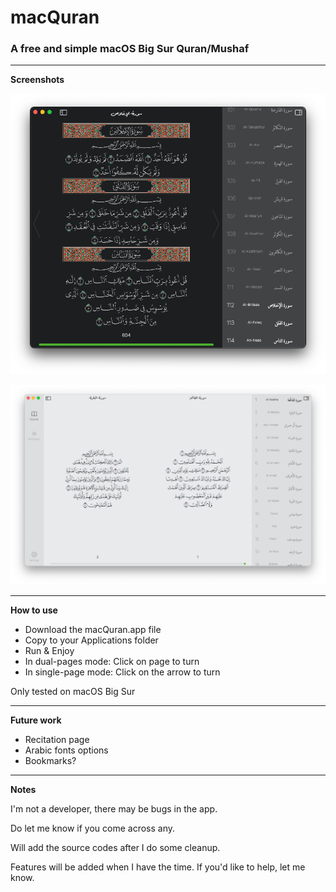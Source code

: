 # macQuran
### A free and simple macOS Big Sur Quran/Mushaf

---

**Screenshots**

![](https://raw.githubusercontent.com/mBilG/macQuran/main/macQuranDark.png)

![](https://raw.githubusercontent.com/mBilG/macQuran/main/macQuranLight.png)

---

**How to use**

* Download the macQuran.app file
* Copy to your Applications folder
* Run & Enjoy
* In dual-pages mode: Click on page to turn
* In single-page mode: Click on the arrow to turn

Only tested on macOS Big Sur

---

**Future work**

* Recitation page
* Arabic fonts options
* Bookmarks?

---

**Notes**

I'm not a developer, there may be bugs in the app.

Do let me know if you come across any.

Will add the source codes after I do some cleanup.
 
Features will be added when I have the time. If you'd like to help, let me know.


